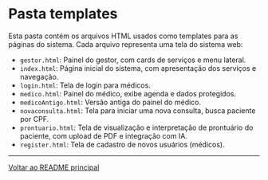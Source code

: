 # Pasta templates

Esta pasta contém os arquivos HTML usados como templates para as páginas do sistema. Cada arquivo representa uma tela do sistema web:

- `gestor.html`: Painel do gestor, com cards de serviços e menu lateral.
- `index.html`: Página inicial do sistema, com apresentação dos serviços e navegação.
- `login.html`: Tela de login para médicos.
- `medico.html`: Painel do médico, exibe agenda e dados protegidos.
- `medicoAntigo.html`: Versão antiga do painel do médico.
- `novaconsulta.html`: Tela para iniciar uma nova consulta, busca paciente por CPF.
- `prontuario.html`: Tela de visualização e interpretação de prontuário do paciente, com upload de PDF e integração com IA.
- `register.html`: Tela de cadastro de novos usuários (médicos).

---

[Voltar ao README principal](../../../../README.md)
